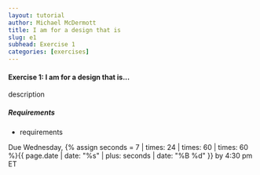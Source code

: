 ```yaml
---
layout: tutorial
author: Michael McDermott
title: I am for a design that is
slug: e1
subhead: Exercise 1
categories: [exercises]
---
```

#### Exercise 1: I am for a design that is...
description

##### Requirements
* requirements

<span class="due">Due Wednesday, {% assign seconds = 7 | times: 24 | times: 60 | times: 60 %}{{ page.date | date: "%s" | plus: seconds | date: "%B %d" }} by 4:30 pm ET</span>
